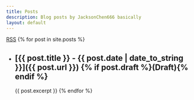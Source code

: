 ```yaml
---
title: Posts
description: Blog posts by JacksonChen666 basically
layout: default
---
```

[RSS](/feed.xml)
{% for post in site.posts %}
- ## [{{ post.title }} - {{ post.date | date_to_string }}]({{ post.url }}) {% if post.draft %}(Draft){% endif %}
    {{ post.excerpt }}
{% endfor %}